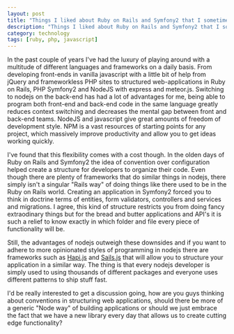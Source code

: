 ```yaml
---
layout: post
title: "Things I liked about Ruby on Rails and Symfony2 that I sometimes miss in NodeJS"
description: "Things I liked about Ruby on Rails and Symfony2 that I sometimes miss in NodeJS"
category: technology
tags: [ruby, php, javascript]
---
```



In the past couple of years I've had the luxury of playing around with a multitude of different languages and frameworks on a daily basis. From developing front-ends in vanilla javascript with a little bit of help from jQuery and frameworkless PHP sites to structured web-applications in Ruby on Rails, PHP Symfony2 and NodeJS with express and meteor.js. Switching to nodejs on the back-end has had a lot of advantages for me, being able to program both front-end and back-end code in the same language greatly reduces context switching and decreases the mental gap between front and back-end teams. NodeJS and javascript give great amounts of freedom of development style. NPM is a vast resources of starting points for any project, which massively improve productivity and allow you to get ideas working quickly.

I've found that this flexibility comes with a cost though. In the olden days of Ruby on Rails and Symfony2 the idea of convention over configuration helped create a structure for developers to organize their code. Even though there are plenty of frameworks that do similar things in nodejs, there simply isn't a singular "Rails way" of doing things like there used to be in the Ruby on Rails world. Creating an application in Symfony2 forced you to think in doctrine terms of entities, form validators, controllers and services and migrations. I agree, this kind of structure restricts you from doing fancy extraodinary things but for the bread and butter applications and API's it is such a relief to know exactly in which folder and file every piece of functionality will be.

Still, the advantages of nodejs outweigh these downsides and if you want to adhere to more opinionated styles of programming in nodejs there are frameworks such as [Hapi.js](http://hapijs.com) and [Sails.js](http://sailsjs.org) that will allow you to structure your application in a similar way. The thing is that every nodejs developer is simply used to using thousands of different packages and everyone uses different patterns to ship stuff fast.

I'd be really interested to get a discussion going, how are you guys thinking about conventions in structuring web applications, should there be more of a generic "Node way" of building applications or should we just embrace the fact that we have a new library every day that allows us to create cutting edge functionality?
